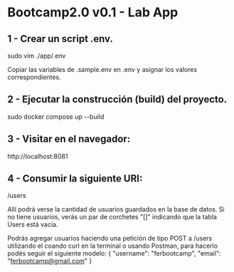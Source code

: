 # Bootcamp2.0 v0.1 - Lab App

## 1 - Crear un script .env.
sudo vim ./app/.env

Copiar las variables de .sample.env en .env y asignar los valores correspondientes.

## 2 - Ejecutar la construcción (build) del proyecto.
sudo docker compose up --build

## 3 - Visitar en el navegador:
http://localhost:8081

## 4 - Consumir la siguiente URI:
/users

Allí podrá verse la cantidad de usuarios guardados en la base de datos. Si no tiene usuarios, verás un par de corchetes "[]" indicando que la tabla Users está vacía.

Podrás agregar usuarios haciendo una petición de tipo POST a /users utilizando el coando curl en la terminal o usando Postman, para hacerlo podés seguir el siguiente modelo:
{
    "username": "ferbootcamp",
    "email": "ferbootcamp@gmail.com"
}